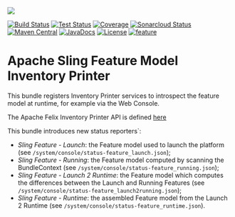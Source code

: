 [<img src="https://sling.apache.org/res/logos/sling.png"/>](https://sling.apache.org)

 [![Build Status](https://ci-builds.apache.org/job/Sling/job/modules/job/sling-org-apache-sling-feature-inventoryprinter/job/master/badge/icon)](https://ci-builds.apache.org/job/Sling/job/modules/job/sling-org-apache-sling-feature-inventoryprinter/job/master/) [![Test Status](https://img.shields.io/jenkins/tests.svg?jobUrl=https://ci-builds.apache.org/job/Sling/job/modules/job/sling-org-apache-sling-feature-inventoryprinter/job/master/)](https://ci-builds.apache.org/job/Sling/job/modules/job/sling-org-apache-sling-feature-inventoryprinter/job/master/test/?width=800&height=600) [![Coverage](https://sonarcloud.io/api/project_badges/measure?project=apache_sling-org-apache-sling-feature-inventoryprinter&metric=coverage)](https://sonarcloud.io/dashboard?id=apache_sling-org-apache-sling-feature-inventoryprinter) [![Sonarcloud Status](https://sonarcloud.io/api/project_badges/measure?project=apache_sling-org-apache-sling-feature-inventoryprinter&metric=alert_status)](https://sonarcloud.io/dashboard?id=apache_sling-org-apache-sling-feature-inventoryprinter) [![Maven Central](https://maven-badges.herokuapp.com/maven-central/org.apache.sling/org.apache.sling.feature.inventoryprinter/badge.svg)](https://search.maven.org/#search%7Cga%7C1%7Cg%3A%22org.apache.sling%22%20a%3A%22org.apache.sling.feature.inventoryprinter%22) [![JavaDocs](https://www.javadoc.io/badge/org.apache.sling/org.apache.sling.feature.inventoryprinter.svg)](https://www.javadoc.io/doc/org.apache.sling/org.apache.sling.feature.inventoryprinter) [![License](https://img.shields.io/badge/License-Apache%202.0-blue.svg)](https://www.apache.org/licenses/LICENSE-2.0) [![feature](https://sling.apache.org/badges/group-feature.svg)](https://github.com/apache/sling-aggregator/blob/master/docs/groups/feature.md)

# Apache Sling Feature Model Inventory Printer

This bundle registers Inventory Printer services to introspect the feature model at runtime, for example via the Web Console.

The Apache Felix Inventory Printer API is defined [here](https://github.com/apache/felix/blob/trunk/inventory/src/main/java/org/apache/felix/inventory/InventoryPrinter.java)

This bundle introduces new status reporters`:

 * _Sling Feature - Launch_: the Feature model used to launch the platform (see `/system/console/status-feature_launch.json`);
 * _Sling Feature - Running_: the Feature model computed by scanning the BundleContext (see `/system/console/status-feature_running.json`);
 * _Sling Feature - Launch 2 Runtime_: the Feature model which computes the differences between the Launch and Running Features (see `/system/console/status-feature_launch2running.json`);
 * _Sling Feature - Runtime_: the assembled Feature model from the Launch 2 Runtime (see `/system/console/status-feature_runtime.json`).
